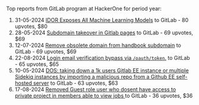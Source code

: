Top reports from GitLab program at HackerOne for period year:

1. 31-05-2024 [IDOR Exposes All Machine Learning Models](https://hackerone.com/reports/2528293) to GitLab - 80 upvotes, $80
2. 28-05-2024 [Subdomain takeover in Gitlab pages](https://hackerone.com/reports/2523654) to GitLab - 69 upvotes, $69
3. 12-07-2024 [Remove obsolete domain from handbook subdomain](https://hackerone.com/reports/2599840) to GitLab - 69 upvotes, $69
4. 22-08-2024 [Login email verification bypass via `/oauth/token`.](https://hackerone.com/reports/2676025) to GitLab - 65 upvotes, $65
5. 10-05-2024 [DOS: taking down a 1k users Gitlab EE instance or multiple Sidekiq instances by importing a malicious repo from a Github EE self-hosted server](https://hackerone.com/reports/2499070) to GitLab - 63 upvotes, $63
6. 17-08-2024 [Removed Guest role user who dosent have access to private project in members able to view jobs ](https://hackerone.com/reports/2668302) to GitLab - 36 upvotes, $36
